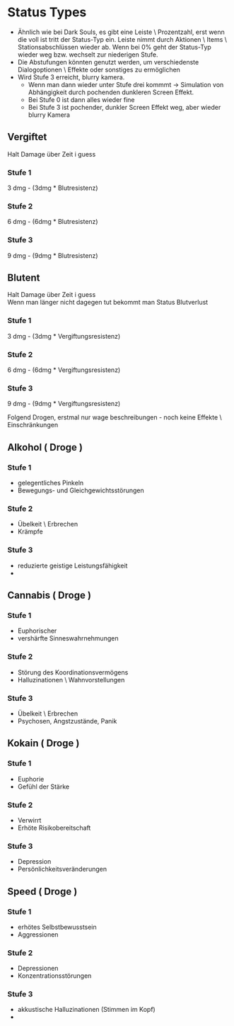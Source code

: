 # Status Types
- Ähnlich wie bei Dark Souls, es gibt eine Leiste \ Prozentzahl, erst wenn die voll ist tritt der Status-Typ ein. Leiste nimmt durch Aktionen \ Items \ Stationsabschlüssen wieder ab. Wenn bei 0% geht der Status-Typ wieder weg bzw. wechselt zur niederigen Stufe.
- Die Abstufungen könnten genutzt werden, um verschiedenste Dialogoptionen \ Effekte oder sonstiges zu ermöglichen
- Wird Stufe 3 erreicht, blurry kamera. 
    - Wenn man dann wieder unter Stufe drei kommmt -> Simulation von Abhängigkeit durch pochenden dunkleren Screen Effekt.
    - Bei Stufe 0 ist dann alles wieder fine
    - Bei Stufe 3 ist pochender, dunkler Screen Effekt weg, aber wieder blurry Kamera

## Vergiftet
Halt Damage über Zeit i guess

### Stufe 1
3 dmg - (3dmg * Blutresistenz)
### Stufe 2
6 dmg - (6dmg * Blutresistenz)
### Stufe 3
9 dmg - (9dmg * Blutresistenz)

## Blutent
Halt Damage über Zeit i guess \
Wenn man länger nicht dagegen tut bekommt man Status Blutverlust
### Stufe 1
3 dmg - (3dmg * Vergiftungsresistenz)
### Stufe 2
6 dmg - (6dmg * Vergiftungsresistenz)
### Stufe 3
9 dmg - (9dmg * Vergiftungsresistenz)

Folgend Drogen, erstmal nur wage beschreibungen - noch keine Effekte \ Einschränkungen

## Alkohol ( Droge )
### Stufe 1
- gelegentliches Pinkeln
- Bewegungs- und Gleichgewichtsstörungen
### Stufe 2
- Übelkeit \ Erbrechen
- Krämpfe
### Stufe 3
- reduzierte geistige Leistungsfähigkeit
- 

## Cannabis ( Droge )
### Stufe 1
- Euphorischer
- vershärfte Sinneswahrnehmungen
### Stufe 2
- Störung des Koordinationsvermögens
- Halluzinationen \ Wahnvorstellungen
### Stufe 3
- Übelkeit \ Erbrechen
- Psychosen, Angstzustände, Panik

## Kokain ( Droge )
### Stufe 1
- Euphorie
- Gefühl der Stärke
### Stufe 2
- Verwirrt
- Erhöte Risikobereitschaft
### Stufe 3
- Depression
- Persönlichkeitsveränderungen

## Speed ( Droge )
### Stufe 1
- erhötes Selbstbewusstsein
- Aggressionen
### Stufe 2
- Depressionen
- Konzentrationsstörungen
### Stufe 3
- akkustische Halluzinationen (Stimmen im Kopf)
- 